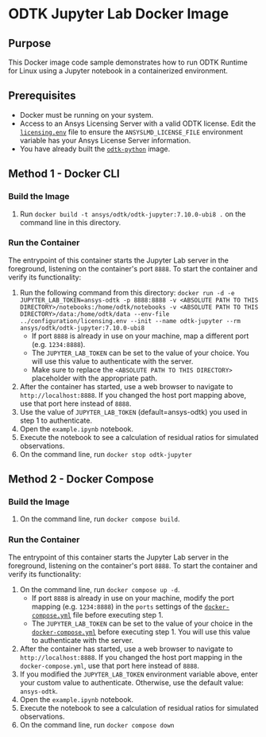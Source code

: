 # ODTK Jupyter Lab Docker Image

## Purpose

This Docker image code sample demonstrates how to run ODTK Runtime for Linux using a Jupyter notebook in a containerized environment.

## Prerequisites

* Docker must be running on your system.
* Access to an Ansys Licensing Server with a valid ODTK license. Edit the [`licensing.env`](../configuration/licensing.env) file to ensure the `ANSYSLMD_LICENSE_FILE` environment variable has your Ansys License Server information.
* You have already built the [`odtk-python`](../odtk-python/README.md) image.

## Method 1 - Docker CLI

### Build the Image

1. Run `docker build -t ansys/odtk/odtk-jupyter:7.10.0-ubi8 .` on the command line in this directory.

### Run the Container

The entrypoint of this container starts the Jupyter Lab server in the foreground, listening on the container's port `8888`. To start the container and verify its functionality:

1. Run the following command from this directory:
`docker run -d -e JUPYTER_LAB_TOKEN=ansys-odtk -p 8888:8888 -v <ABSOLUTE PATH TO THIS DIRECTORY>/notebooks:/home/odtk/notebooks -v <ABSOLUTE PATH TO THIS DIRECTORY>/data:/home/odtk/data --env-file ../configuration/licensing.env --init --name odtk-jupyter --rm ansys/odtk/odtk-jupyter:7.10.0-ubi8`
    * If port `8888` is already in use on your machine, map a different port (e.g. `1234:8888`).
    * The `JUPYTER_LAB_TOKEN` can be set to the value of your choice. You will use this value to authenticate with the server.
    * Make sure to replace the `<ABSOLUTE PATH TO THIS DIRECTORY>` placeholder with the appropriate path.
2. After the container has started, use a web browser to navigate to `http://localhost:8888`. If you changed the host port mapping above, use that port here instead of `8888`.
3. Use the value of `JUPYTER_LAB_TOKEN` (default=ansys-odtk) you used in step 1 to authenticate.
4. Open the `example.ipynb` notebook.
5. Execute the notebook to see a calculation of residual ratios for simulated observations.
6. On the command line, run `docker stop odtk-jupyter`

## Method 2 - Docker Compose

### Build the Image

1. On the command line, run `docker compose build`.

### Run the Container

The entrypoint of this container starts the Jupyter Lab server in the foreground, listening on the container's port `8888`. To start the container and verify its functionality:

1. On the command line, run `docker compose up -d`.
    * If port `8888` is already in use on your machine, modify the port mapping (e.g. `1234:8888`) in the `ports` settings of the [`docker-compose.yml`](./docker-compose.yml) file before executing step 1.
    * The `JUPYTER_LAB_TOKEN` can be set to the value of your choice in the [`docker-compose.yml`](./docker-compose.yml)
    before executing step 1. You will use this value to authenticate with the server.
2. After the container has started, use a web browser to navigate to `http://localhost:8888`.
If you changed the host port mapping in the `docker-compose.yml`, use that port here instead of `8888`.
3. If you modified the `JUPYTER_LAB_TOKEN` environment variable above, enter your custom value to authenticate. Otherwise, use the default value: `ansys-odtk`.
4. Open the `example.ipynb` notebook.
5. Execute the notebook to see a calculation of residual ratios for simulated observations.
6. On the command line, run `docker compose down`
